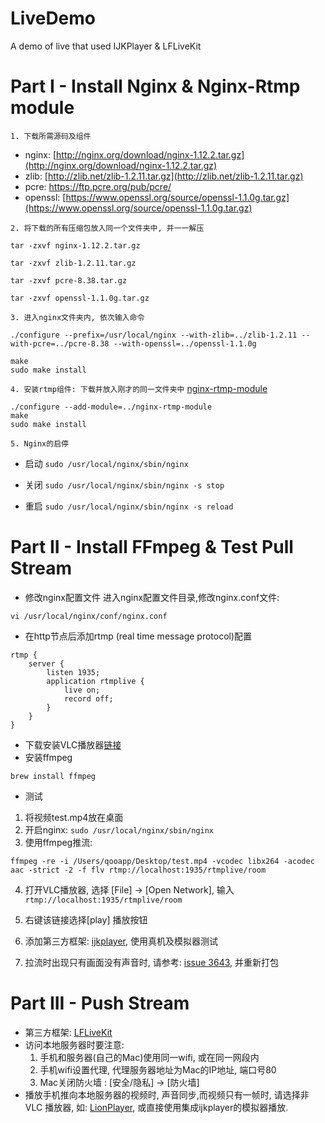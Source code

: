 # LiveDemo
A demo of live that used IJKPlayer &amp; LFLiveKit


# Part I - Install Nginx & Nginx-Rtmp module 

`1. 下载所需源码及组件`
*   nginx: [http://nginx.org/download/nginx-1.12.2.tar.gz](http://nginx.org/download/nginx-1.12.2.tar.gz)
*   zlib: [http://zlib.net/zlib-1.2.11.tar.gz](http://zlib.net/zlib-1.2.11.tar.gz)
*   pcre: https://ftp.pcre.org/pub/pcre/
*   openssl: [https://www.openssl.org/source/openssl-1.1.0g.tar.gz](https://www.openssl.org/source/openssl-1.1.0g.tar.gz)

`2. 将下载的所有压缩包放入同一个文件夹中, 并一一解压`
```
tar -zxvf nginx-1.12.2.tar.gz

tar -zxvf zlib-1.2.11.tar.gz

tar -zxvf pcre-8.38.tar.gz

tar -zxvf openssl-1.1.0g.tar.gz
```
`3. 进入nginx文件夹内, 依次输入命令`
```
./configure --prefix=/usr/local/nginx --with-zlib=../zlib-1.2.11 --with-pcre=../pcre-8.38 --with-openssl=../openssl-1.1.0g
```
```
make
sudo make install
```

`4. 安装rtmp组件: 下载并放入刚才的同一文件夹中`
 [nginx-rtmp-module](https://github.com/arut/nginx-rtmp-module)
```
./configure --add-module=../nginx-rtmp-module
make
sudo make install
```
`5. Nginx的启停`

* 启动
`sudo /usr/local/nginx/sbin/nginx`

* 关闭
`sudo /usr/local/nginx/sbin/nginx -s stop`

* 重启
`sudo /usr/local/nginx/sbin/nginx -s reload`

# Part II - Install FFmpeg & Test Pull Stream
*  修改nginx配置文件
进入nginx配置文件目录,修改nginx.conf文件:
```
vi /usr/local/nginx/conf/nginx.conf
```
* 在http节点后添加rtmp (real time message protocol)配置
```
rtmp {
    server {
        listen 1935;
        application rtmplive {
            live on;
            record off;
        }
    }
}
```

* 下载安装VLC播放器[链接](https://www.videolan.org/vlc/)
* 安装ffmpeg
```
brew install ffmpeg
```
* 测试
1. 将视频test.mp4放在桌面
2. 开启nginx: `sudo /usr/local/nginx/sbin/nginx`
3. 使用ffmpeg推流:
```
ffmpeg -re -i /Users/qooapp/Desktop/test.mp4 -vcodec libx264 -acodec aac -strict -2 -f flv rtmp://localhost:1935/rtmplive/room
```
4. 打开VLC播放器, 选择 [File] -> [Open Network], 输入`rtmp://localhost:1935/rtmplive/room`

5. 右键该链接选择[play] 播放按钮

6. 添加第三方框架: [ijkplayer](https://github.com/Bilibili/ijkplayer), 使用真机及模拟器测试
7. 拉流时出现只有画面没有声音时, 请参考: [issue 3643](https://github.com/Bilibili/ijkplayer/issues/3643), 并重新打包


# Part III - Push Stream 
* 第三方框架: [LFLiveKit](https://github.com/LaiFengiOS/LFLiveKit)
* 访问本地服务器时要注意: 
  1. 手机和服务器(自己的Mac)使用同一wifi, 或在同一网段内
  2. 手机wifi设置代理, 代理服务器地址为Mac的IP地址, 端口号80
  3. Mac关闭防火墙 : [安全/隐私] -> [防火墙] 
* 播放手机推向本地服务器的视频时, 声音同步,而视频只有一帧时, 请选择非VLC 播放器, 如: [LionPlayer](http://lionplayer.com/cn/index.php/zh/), 或直接使用集成ijkplayer的模拟器播放.

